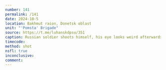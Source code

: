 ```yaml
---
number: 141
permalink: /141
date: 2024-10-5
location: Bakhmut raion, Donetsk oblast
unit: "'Pomsta' Brigade"
source: https://t.me/luhanskdpsu/351
caption: Russian soldier shoots himself, his eye looks weird afterwards
timecode: 
method: shot
nsfl: true
inconclusive: 
comment: 
---
```

<script async src="https://telegram.org/js/telegram-widget.js?22" data-telegram-post="luhanskdpsu/351" data-width="100%" data-userpic="false"></script>